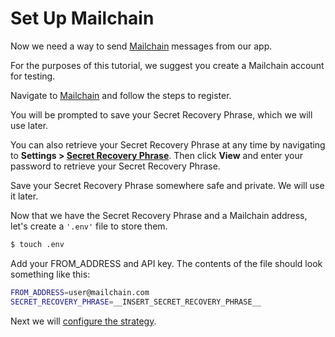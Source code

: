 # Set Up Mailchain

Now we need a way to send [Mailchain](https://mailchain.com/) messages from our app.

For the purposes of this tutorial, we suggest you create a Mailchain account for testing.

Navigate to [Mailchain](https://app.mailchain.com/register) and follow the steps to register.

You will be prompted to save your Secret Recovery Phrase, which we will use later.

You can also retrieve your Secret Recovery Phrase at any time by navigating to
**Settings > [Secret Recovery Phrase](https://app.mailchain.com/settings/security/)**.
Then click **View** and enter your password to retrieve your Secret Recovery Phrase.

Save your Secret Recovery Phrase somewhere safe and private.  We will use it later.

Now that we have the Secret Recovery Phrase and a Mailchain address, let's create a
`'.env'` file to store them.

```sh
$ touch .env
```

Add your FROM_ADDRESS and API key.  The contents of the file should look something like
this:

```sh
FROM_ADDRESS=user@mailchain.com
SECRET_RECOVERY_PHRASE=__INSERT_SECRET_RECOVERY_PHRASE__
```

Next we will [configure the strategy](../configure/).

